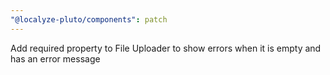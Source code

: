 ```yaml
---
"@localyze-pluto/components": patch
---
```


Add required property to File Uploader to show errors when it is empty and has an error message
